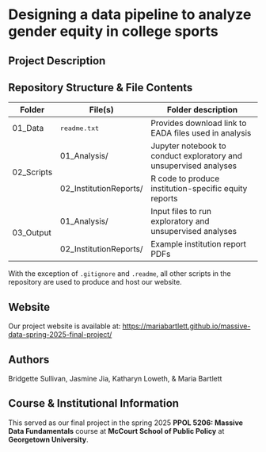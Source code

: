 # Designing a data pipeline to analyze gender equity in college sports

## Project Description

## Repository Structure & File Contents

<table>
	<thead>
    		<tr>
	      		<th>Folder</th>
	      		<th>File(s)</th>
                <th>Folder description</th>
    		</tr>
  	</thead>
  	<tbody>
		    <tr>
        		<td rowspan="1">01_Data</td>
			        <td><tt>readme.txt</td>
                    <td>Provides download link to EADA files used in analysis</td>
                </td></tr>
            </td>
            <tr>
        		<td rowspan="2">02_Scripts</td>
			        <td>01_Analysis/</td>
                    <td>Jupyter notebook to conduct exploratory and unsupervised analyses</td>
                </td></tr>
        		    <td>02_InstitutionReports/</td>
			        <td>R code to produce institution-specific equity reports</td>
                </td></tr>
            </td>
            <tr>
        		<td rowspan="2">03_Output</td>
			        <td>01_Analysis/</td>
                    <td>Input files to run exploratory and unsupervised analyses</td>
                </td></tr>
        		    <td>02_InstitutionReports/</td>
			        <td>Example institution report PDFs</td>
                </td>

</table>

With the exception of `.gitignore` and `.readme`, all other scripts in the repository are used to produce and host our website.

## Website

Our project website is available at: https://mariabartlett.github.io/massive-data-spring-2025-final-project/

## Authors

Bridgette Sullivan, Jasmine Jia, Katharyn Loweth, & Maria Bartlett

## Course & Institutional Information

This served as our final project in the spring 2025 **PPOL 5206: Massive Data Fundamentals** course at **McCourt School of Public Policy** at **Georgetown University**.
